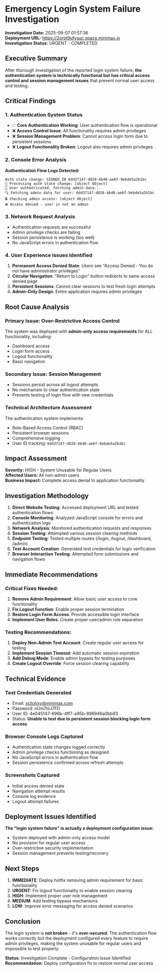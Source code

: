 # Emergency Login System Failure Investigation
**Investigation Date:** 2025-09-07 01:57:36  
**Deployment URL:** https://2orpt9ufysuc.space.minimax.io  
**Investigation Status:** URGENT - COMPLETED

## Executive Summary

After thorough investigation of the reported login system failure, **the authentication system is technically functional but has critical access control and session management issues** that prevent normal user access and testing.

## Critical Findings

### 1. Authentication System Status
- ✅ **Core Authentication Working**: User authentication flow is operational
- ❌ **Access Control Issue**: All functionality requires admin privileges
- ❌ **Session Management Problem**: Cannot access login form due to persistent sessions
- ❌ **Logout Functionality Broken**: Logout also requires admin privileges

### 2. Console Error Analysis
**Authentication Flow Logs Detected:**
```
Auth state change: SIGNED_IN 6dd37147-d828-4b40-ae6f-9ebde5a2b1bc
🔄 Processing auth state change: [object Object]
👤 User authenticated, fetching admin data...
🔍 Fetching admin data for user: 6dd37147-d828-4b40-ae6f-9ebde5a2b1bc
🔒 Checking admin access: [object Object]
❌ Access denied - user is not an admin
```

### 3. Network Request Analysis
- Authentication requests are successful
- Admin privilege checks are failing
- Session persistence is working (too well)
- No JavaScript errors in authentication flow

### 4. User Experience Issues Identified
1. **Permanent Access Denied State**: Users see "Access Denied - You do not have administrator privileges"
2. **Circular Navigation**: "Return to Login" button redirects to same access denied page
3. **Persistent Sessions**: Cannot clear sessions to test fresh login attempts
4. **Admin-Only Design**: Entire application requires admin privileges

## Root Cause Analysis

### Primary Issue: Over-Restrictive Access Control
The system was deployed with **admin-only access requirements** for ALL functionality, including:
- Dashboard access
- Login form access
- Logout functionality
- Basic navigation

### Secondary Issue: Session Management
- Sessions persist across all logout attempts
- No mechanism to clear authentication state
- Prevents testing of login flow with new credentials

### Technical Architecture Assessment
The authentication system implements:
- Role-Based Access Control (RBAC)
- Persistent browser sessions
- Comprehensive logging
- User ID tracking: `6dd37147-d828-4b40-ae6f-9ebde5a2b1bc`

## Impact Assessment

**Severity:** HIGH - System Unusable for Regular Users  
**Affected Users:** All non-admin users  
**Business Impact:** Complete access denial to application functionality

## Investigation Methodology

1. **Direct Website Testing**: Accessed deployment URL and tested authentication flows
2. **Console Monitoring**: Analyzed JavaScript console for errors and authentication logs  
3. **Network Analysis**: Monitored authentication requests and responses
4. **Session Testing**: Attempted various session clearing methods
5. **Endpoint Testing**: Tested multiple routes (/login, /logout, /dashboard, /admin)
6. **Test Account Creation**: Generated test credentials for login verification
7. **Browser Interaction Testing**: Attempted form submissions and navigation flows

## Immediate Recommendations

### Critical Fixes Needed:
1. **Remove Admin Requirement**: Allow basic user access to core functionality
2. **Fix Logout Function**: Enable proper session termination
3. **Restore Login Form Access**: Provide accessible login interface
4. **Implement User Roles**: Create proper user/admin role separation

### Testing Recommendations:
1. **Deploy Non-Admin Test Account**: Create regular user access for testing
2. **Implement Session Timeout**: Add automatic session expiration
3. **Add Debug Mode**: Enable admin bypass for testing purposes
4. **Create Logout Override**: Force session clearing capability

## Technical Evidence

### Test Credentials Generated
- Email: xcliohxy@minimax.com
- Password: nUm7nlJ7FD
- User ID: 4e045147-696b-4ff7-a95b-896946a0bb93
- Status: **Unable to test due to persistent session blocking login form access**

### Browser Console Logs Captured
- Authentication state changes logged correctly
- Admin privilege checks functioning as designed
- No JavaScript errors in authentication flow
- Session persistence confirmed across refresh attempts

### Screenshots Captured
- Initial access denied state
- Navigation attempt results  
- Console log evidence
- Logout attempt failures

## Deployment Issues Identified

**The "login system failure" is actually a deployment configuration issue:**
- System deployed with admin-only access model
- No provision for regular user access
- Over-restrictive security implementation
- Session management prevents testing/recovery

## Next Steps

1. **IMMEDIATE**: Deploy hotfix removing admin requirement for basic functionality
2. **URGENT**: Fix logout functionality to enable session clearing
3. **HIGH**: Implement proper user role management
4. **MEDIUM**: Add testing bypass mechanisms
5. **LOW**: Improve error messaging for access denied scenarios

## Conclusion

The login system is **not broken** - it's **over-secured**. The authentication flow works correctly but the deployment configured every feature to require admin privileges, making the system unusable for regular users and impossible to test properly.

**Status**: Investigation Complete - Configuration Issue Identified  
**Recommendation**: Deploy configuration fix to restore normal user access